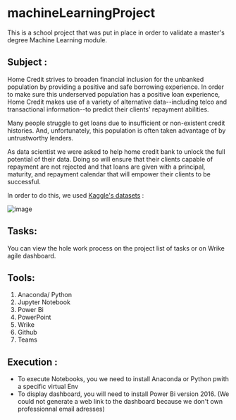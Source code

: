 # machineLearningProject

 This is a school project that was put in place in order to validate a master's degree Machine Learning module.

## Subject :

Home Credit strives to broaden financial inclusion for the unbanked population by providing a positive and safe borrowing experience. In order to make sure this underserved population has a positive loan experience, Home Credit makes use of a variety of alternative data--including telco and transactional information--to predict their clients' repayment abilities. 

Many people struggle to get loans due to insufficient or non-existent credit histories. And, unfortunately, this population is often taken advantage of by untrustworthy lenders.
 
As data scientist we were asked to help home credit bank to unlock the full potential of their data. Doing so will ensure that their clients capable of repayment are not rejected and that loans are given with a principal, maturity, and repayment calendar that will empower their clients to be successful.

In order to do this, we used  [Kaggle's datasets](https://www.kaggle.com/c/home-credit-default-risk/data?select=previous_application.csv) : 

![image](https://user-images.githubusercontent.com/69649928/150505992-d2eb6507-4fc3-4ba2-81a5-6e15dac3ed6b.png)

## Tasks:

You can view the hole work process on the project list of tasks or on Wrike agile dashboard.

## Tools:

1. Anaconda/ Python
2. Jupyter Notebook
3. Power Bi
4. PowerPoint
5. Wrike
6. Github
7. Teams

## Execution :
* To execute Notebooks, you we need to install Anaconda or Python pwith a specific virtual Env
* To display dashboard, you will need to install Power Bi version 2016. (We could not generate a web link to the dashboard because we don't own professionnal email adresses)
